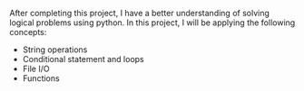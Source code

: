 After completing this project, I have a better understanding of solving logical problems using python. In this project, I will be applying the following concepts:
* String operations
* Conditional statement and loops
* File I/O
* Functions